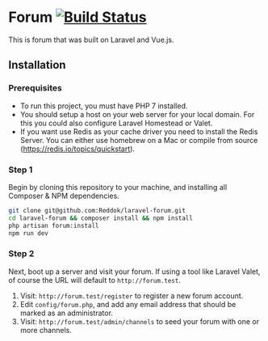 # Forum [![Build Status](https://travis-ci.org/Reddok/laravel-forum.svg?branch=master)](https://travis-ci.org/Reddok/laravel-forum)

This is forum that was built on Laravel and Vue.js.

## Installation

### Prerequisites

* To run this project, you must have PHP 7 installed.
* You should setup a host on your web server for your local domain. For this you could also configure Laravel Homestead or Valet. 
* If you want use Redis as your cache driver you need to install the Redis Server. You can either use homebrew on a Mac or compile from source (https://redis.io/topics/quickstart). 

### Step 1

Begin by cloning this repository to your machine, and installing all Composer & NPM dependencies.

```bash
git clone git@github.com:Reddok/laravel-forum.git
cd laravel-forum && composer install && npm install
php artisan forum:install
npm run dev
```

### Step 2

Next, boot up a server and visit your forum. If using a tool like Laravel Valet, of course the URL will default to `http://forum.test`. 

1. Visit: `http://forum.test/register` to register a new forum account.
2. Edit `config/forum.php`, and add any email address that should be marked as an administrator.
3. Visit: `http://forum.test/admin/channels` to seed your forum with one or more channels.